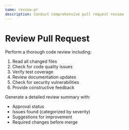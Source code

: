 ```yaml
---
name: review-pr
description: Conduct comprehensive pull request review
---
```


# Review Pull Request

Perform a thorough code review including:

1. Read all changed files
2. Check for code quality issues
3. Verify test coverage
4. Review documentation updates
5. Check for security vulnerabilities
6. Provide constructive feedback

Generate a detailed review summary with:
- Approval status
- Issues found (categorized by severity)
- Suggestions for improvement
- Required changes before merge
